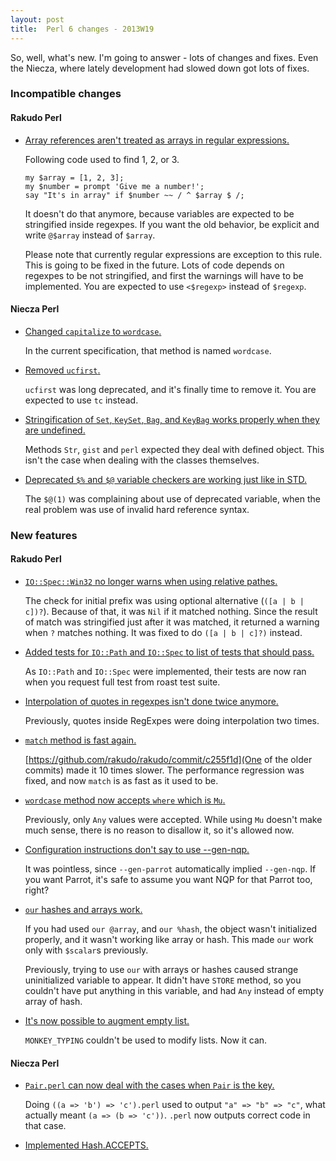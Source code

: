 ```yaml
---
layout: post
title:  Perl 6 changes - 2013W19
---
```

So, well, what's new. I'm going to answer - lots of changes and fixes.
Even the Niecza, where lately development had slowed down got lots of
fixes.

### Incompatible changes
#### Rakudo Perl
* [Array references aren't treated as arrays in regular expressions.](https://github.com/rakudo/rakudo/commit/37c7620bd6a9d45dcc452c4f468770b0bb3b7d62)

  Following code used to find 1, 2, or 3.

      my $array = [1, 2, 3];
      my $number = prompt 'Give me a number!';
      say "It's in array" if $number ~~ / ^ $array $ /;

  It doesn't do that anymore, because variables are expected to be
  stringified inside regexpes. If you want the old behavior, be explicit
  and write `@$array` instead of `$array`.

  Please note that currently regular expressions are exception to this
  rule. This is going to be fixed in the future. Lots of code depends
  on regexpes to be not stringified, and first the warnings will have
  to be implemented. You are expected to use `<$regexp>` instead of
  `$regexp`.

#### Niecza Perl
* [Changed `capitalize` to `wordcase`.](https://github.com/sorear/niecza/commit/20128d7c56282831893e990597cd193ae8787dce)

  In the current specification, that method is named `wordcase`.

* [Removed `ucfirst`.](https://github.com/sorear/niecza/commit/b1710c17918ec10b4629ce611d8ea58a9e962ccf)

  `ucfirst` was long deprecated, and it's finally time to remove it.
  You are expected to use `tc` instead.

* [Stringification of `Set`, `KeySet`, `Bag`, and `KeyBag` works properly when they are undefined.](https://github.com/sorear/niecza/commit/2e98224d3c26fe90b93d97cb42e8bab7b10f527d)

  Methods `Str`, `gist` and `perl` expected they deal with defined
  object. This isn't the case when dealing with the classes themselves.

* [Deprecated `$%` and `$@` variable checkers are working just like in STD.](https://github.com/sorear/niecza/commit/1d127e411ec6afe968b676aa1505c20d45d2ad1d)

  The `$@(1)` was complaining about use of deprecated variable, when the
  real problem was use of invalid hard reference syntax.

### New features
#### Rakudo Perl
* [`IO::Spec::Win32` no longer warns when using relative pathes.](https://github.com/rakudo/rakudo/commit/1b7852a45c9b47d229f2a4ac0c77536a1306c7a1)

  The check for initial prefix was using optional alternative
  (`([a | b | c])?`). Because of that, it was `Nil` if it matched
  nothing. Since the result of match was stringified just after it was
  matched, it returned a warning when `?` matches nothing. It was fixed
  to do `([a | b | c]?)` instead.

* [Added tests for `IO::Path` and `IO::Spec` to list of tests that should pass.](https://github.com/rakudo/rakudo/commit/6e9f45691c8c0a6e2357196484c9a7d26973f68c)

  As `IO::Path` and `IO::Spec` were implemented, their tests are now
  ran when you request full test from roast test suite.

* [Interpolation of quotes in regexpes isn't done twice anymore.](https://github.com/rakudo/rakudo/commit/2696aab9249fd7cdb83ebaf644c80000cc3a432e)

  Previously, quotes inside RegExpes were doing interpolation two times.

* [`match` method is fast again.](https://github.com/rakudo/rakudo/commit/2696aab9249fd7cdb83ebaf644c80000cc3a432e)

  [https://github.com/rakudo/rakudo/commit/c255f1d](One of the older commits)
  made it 10 times slower. The performance regression was fixed, and
  now `match` is as fast as it used to be.

* [`wordcase` method now accepts `where` which is `Mu`.](https://github.com/rakudo/rakudo/commit/ad71045014a6da4fef5d5c0bff73331cd6a41712)

  Previously, only `Any` values were accepted. While using `Mu` doesn't
  make much sense, there is no reason to disallow it, so it's allowed
  now.

* [Configuration instructions don't say to use --gen-nqp.](https://github.com/rakudo/rakudo/commit/782dec0df77b8d3f0d621de9ed06dd151e630bff)

  It was pointless, since `--gen-parrot` automatically implied
  `--gen-nqp`. If you want Parrot, it's safe to assume you want NQP for
  that Parrot too, right?

* [`our` hashes and arrays work.](https://github.com/rakudo/rakudo/commit/bfd8508f5ceee565380da201ef25bdfb6feb2b3d)

  If you had used `our @array`, and `our %hash`, the object wasn't
  initialized properly, and it wasn't working like array or hash. This
  made `our` work only with `$scalar`s previously.

  Previously, trying to use `our` with arrays or hashes caused strange
  uninitialized variable to appear. It didn't have `STORE` method, so
  you couldn't have put anything in this variable, and had `Any`
  instead of empty array of hash.

* [It's now possible to augment empty list.](https://github.com/rakudo/rakudo/commit/b1695cf3bb9ef32225d5862551253897f0667634)

  `MONKEY_TYPING` couldn't be used to modify lists. Now it can.

#### Niecza Perl
* [`Pair.perl` can now deal with the cases when `Pair` is the key.](https://github.com/sorear/niecza/commit/31f36d2a2fb76e6c819670860e2d892b25d9a397)

  Doing `((a => 'b') => 'c').perl` used to output `"a" => "b" => "c"`,
  what actually meant `(a => (b => 'c'))`. `.perl` now outputs correct
  code in that case.

* [Implemented Hash.ACCEPTS.](https://github.com/sorear/niecza/commit/69a3432d221934d6719ddbb4316d51f924af9149)
